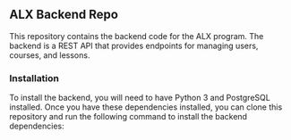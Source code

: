 ## ALX Backend Repo

This repository contains the backend code for the ALX program. The backend is a REST API that provides endpoints for managing users, courses, and lessons.

### Installation

To install the backend, you will need to have Python 3 and PostgreSQL installed. Once you have these dependencies installed, you can clone this repository and run the following command to install the backend dependencies:

